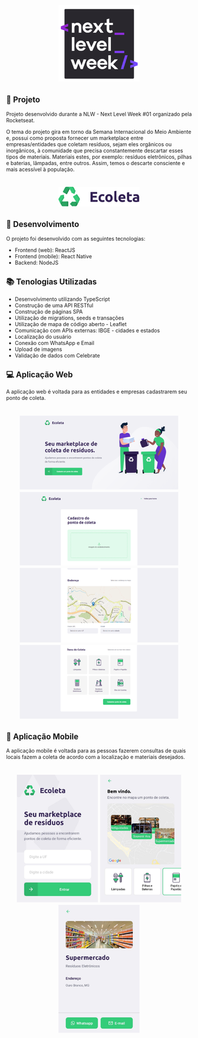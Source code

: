 <h1 align="center">
    <img alt="Ecoleta" title="Ecoleta" src="imagens/logo_nlw.png" width="220px" />
</h1>

## 🎯 Projeto

Projeto desenvolvido durante a NLW - Next Level Week #01 organizado pela Rocketseat.

O tema do projeto gira em torno da Semana Internacional do Meio Ambiente e, possui como proposta fornecer um marketplace entre empresas/entidades que coletam resíduos, sejam eles orgânicos ou inorgânicos, à comunidade que precisa constantemente descartar esses tipos de materiais. Materiais estes, por exemplo: resíduos eletrônicos, pilhas e baterias, lâmpadas, entre outros. Assim, temos o descarte consciente e mais acessível à população.

<h1 align="center">
    <img alt="Ecoleta" title="Ecoleta" src="imagens/ecoleta.svg" width="220px" />
</h1>

## 🚀 Desenvolvimento
O projeto foi desenvolvido com as seguintes tecnologias: 
* Frontend (web): ReactJS
* Frontend (mobile): React Native
* Backend: NodeJS

## 📚 Tenologias Utilizadas

- Desenvolvimento utilizando TypeScript
- Construção de uma API RESTful
- Construção de páginas SPA
- Utilização de migrations, seeds e transações
- Utilização de mapa de código aberto - Leaflet
- Comunicação com APIs externas: IBGE - cidades e estados
- Localização do usuário
- Conexão com WhatsApp e Email
- Upload de imagens
- Validação de dados com Celebrate

## 💻 Aplicação Web

A aplicação web é voltada para as entidades e empresas cadastrarem seu ponto de coleta.

<h1 align="center">
    <img alt="Ecoleta" title="Ecoleta" src="imagens/web/web_inicial.PNG" width="430px" />
    <img alt="Ecoleta" title="Ecoleta" src="imagens/web/web_cadastro_imagem.PNG" width="430px" />
    <img alt="Ecoleta" title="Ecoleta" src="imagens/web/web_cadastro_mapa.PNG" width="430px" />
    <img alt="Ecoleta" title="Ecoleta" src="imagens/web/web_cadastro_itens.PNG" width="430px" />
</h1>

## 📱 Aplicação Mobile

A aplicação mobile é voltada para as pessoas fazerem consultas de quais locais fazem a coleta de acordo com a localização e materiais desejados.

<h1 align="center">
    <img alt="Ecoleta" title="Ecoleta" src="imagens/app/app_inicial.jpeg" width="220px" />
    <img alt="Ecoleta" title="Ecoleta" src="imagens/app/app_mapa.jpeg" width="220px" />
    <img alt="Ecoleta" title="Ecoleta" src="imagens/app/app_detalhe.jpeg" width="220px" />
</h1>

